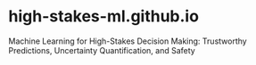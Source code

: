 # high-stakes-ml.github.io
Machine Learning for High-Stakes Decision Making: Trustworthy Predictions, Uncertainty
Quantification, and Safety
